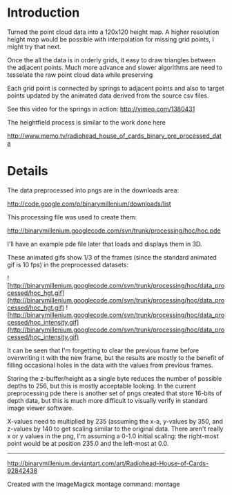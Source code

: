 # Introduction #

Turned the point cloud data into a 120x120 height map. A higher resolution height map would be possible with interpolation for missing grid points, I might try that next.

Once the all the data is in orderly grids, it easy to draw triangles between the adjacent points.  Much more advance and slower algorithms are need to tesselate the raw point cloud data while preserving

Each grid point is connected by springs to adjacent points and also to target points updated by the animated data derived from the source csv files.

See this video for the springs in action:
http://vimeo.com/1380431



The heightfield process is similar to the work done here

http://www.memo.tv/radiohead_house_of_cards_binary_pre_processed_data


# Details #

The data preprocessed into pngs are in the downloads area:

http://code.google.com/p/binarymillenium/downloads/list

This processing file was used to create them:

http://binarymillenium.googlecode.com/svn/trunk/processing/hoc/hoc.pde

I'll have an example pde file later that loads and displays them in 3D.

These animated gifs show 1/3 of the frames (since the standard animated gif is 10 fps) in the preprocessed datasets:

![http://binarymillenium.googlecode.com/svn/trunk/processing/hoc/data_processed/hoc_hgt.gif](http://binarymillenium.googlecode.com/svn/trunk/processing/hoc/data_processed/hoc_hgt.gif)
![http://binarymillenium.googlecode.com/svn/trunk/processing/hoc/data_processed/hoc_intensity.gif](http://binarymillenium.googlecode.com/svn/trunk/processing/hoc/data_processed/hoc_intensity.gif)

It can be seen that I'm forgetting to clear the previous frame before overwriting it with the new frame, but the results are mostly to the benefit of filling occasional holes in the data with the values from previous frames.

Storing the z-buffer/height as a single byte reduces the number of possible depths to 256, but this is mostly acceptable looking.  In the current preprocessing pde there is another set of pngs created that store 16-bits of depth data, but this is much more difficult to visually verify in standard image viewer software.

X-values need to multiplied by 235 (assuming the x-a, y-values by 350, and z-values by 140 to get scaling similar to the original data.  There aren't really x or y values in the png, I'm assuming a 0-1.0 initial scaling: the right-most point would be at position 235.0 and the left-most at 0.0.

---

http://binarymillenium.deviantart.com/art/Radiohead-House-of-Cards-92842438

Created with the ImageMagick montage command:
montage 